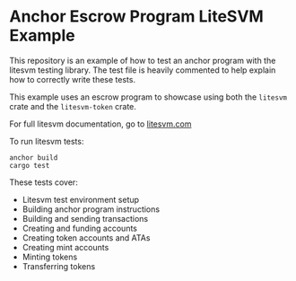 # Anchor Escrow Program LiteSVM Example

This repository is an example of how to test an anchor program with the litesvm testing library. The test file is heavily commented to help explain how to correctly write these tests.

This example uses an escrow program to showcase using both the `litesvm` crate and the `litesvm-token` crate.

For full litesvm documentation, go to [litesvm.com](https://www.litesvm.com/)

To run litesvm tests:

```shell
anchor build
cargo test
```

These tests cover:

- Litesvm test environment setup
- Building anchor program instructions
- Building and sending transactions
- Creating and funding accounts
- Creating token accounts and ATAs
- Creating mint accounts
- Minting tokens
- Transferring tokens
